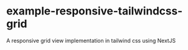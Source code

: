 # example-responsive-tailwindcss-grid
A responsive grid view implementation in tailwind css using NextJS
